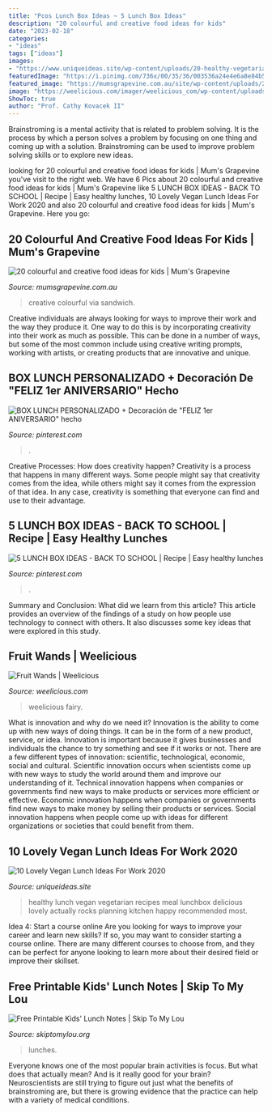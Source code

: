 ```yaml
---
title: "Pcos Lunch Box Ideas ~ 5 Lunch Box Ideas"
description: "20 colourful and creative food ideas for kids"
date: "2023-02-18"
categories:
- "ideas"
tags: ["ideas"]
images:
- "https://www.uniqueideas.site/wp-content/uploads/20-healthy-vegetarian-lunchbox-ideas-that-are-actually-delicious.jpg"
featuredImage: "https://i.pinimg.com/736x/00/35/36/003536a24e4e6a8e84b5f8bcf515505d--box-lunches-coffee-break.jpg"
featured_image: "https://mumsgrapevine.com.au/site/wp-content/uploads/2011/10/kids-food-2.jpg"
image: "https://weelicious.com/imager/weelicious_com/wp-content/uploads/2012/03/Fruit-Wands_4bc69d0481021c299b9329d2b470c61d.jpg"
ShowToc: true
author: "Prof. Cathy Kovacek II"
---
```



Brainstroming is a mental activity that is related to problem solving. It is the process by which a person solves a problem by focusing on one thing and coming up with a solution. Brainstroming can be used to improve problem solving skills or to explore new ideas.

	

		
looking for 20 colourful and creative food ideas for kids | Mum&#039;s Grapevine you've visit to the right web. We have 6 Pics about 20 colourful and creative food ideas for kids | Mum&#039;s Grapevine like 5 LUNCH BOX IDEAS - BACK TO SCHOOL | Recipe | Easy healthy lunches, 10 Lovely Vegan Lunch Ideas For Work 2020 and also 20 colourful and creative food ideas for kids | Mum&#039;s Grapevine. Here you go:
		
    
## 20 Colourful And Creative Food Ideas For Kids | Mum&#039;s Grapevine

<img loading=lazy src="https://mumsgrapevine.com.au/site/wp-content/uploads/2011/10/kids-food-2.jpg" onerror="this.onerror=null;this.src='https://tse3.mm.bing.net/th?id=OIP.Gmq-sY05fdSnwLWDfj7yfAHaGz&amp;pid=15.1';" alt="20 colourful and creative food ideas for kids | Mum&#039;s Grapevine">

_Source: mumsgrapevine.com.au_

>creative colourful via sandwich. 

	

Creative individuals are always looking for ways to improve their work and the way they produce it. One way to do this is by incorporating creativity into their work as much as possible. This can be done in a number of ways, but some of the most common include using creative writing prompts, working with artists, or creating products that are innovative and unique.

    
## BOX LUNCH PERSONALIZADO + Decoración De &quot;FELIZ 1er ANIVERSARIO&quot; Hecho

<img loading=lazy src="https://i.pinimg.com/736x/00/35/36/003536a24e4e6a8e84b5f8bcf515505d--box-lunches-coffee-break.jpg" onerror="this.onerror=null;this.src='https://tse1.mm.bing.net/th?id=OIP.H_rQyrDXZbB3w_XihJLp4gHaL5&amp;pid=15.1';" alt="BOX LUNCH PERSONALIZADO + Decoración de &quot;FELIZ 1er ANIVERSARIO&quot; hecho">

_Source: pinterest.com_

>. 

	

Creative Processes: How does creativity happen?
Creativity is a process that happens in many different ways. Some people might say that creativity comes from the idea, while others might say it comes from the expression of that idea. In any case, creativity is something that everyone can find and use to their advantage.

    
## 5 LUNCH BOX IDEAS - BACK TO SCHOOL | Recipe | Easy Healthy Lunches

<img loading=lazy src="https://i.pinimg.com/736x/87/ad/2d/87ad2dbe2fb671e827e6999665b55e1c.jpg" onerror="this.onerror=null;this.src='https://tse4.mm.bing.net/th?id=OIP.5PMfAvZDy8rH4aGOxHKpyAHaMW&amp;pid=15.1';" alt="5 LUNCH BOX IDEAS - BACK TO SCHOOL | Recipe | Easy healthy lunches">

_Source: pinterest.com_

>. 

	

Summary and Conclusion: What did we learn from this article?
This article provides an overview of the findings of a study on how people use technology to connect with others. It also discusses some key ideas that were explored in this study.

    
## Fruit Wands | Weelicious

<img loading=lazy src="https://weelicious.com/imager/weelicious_com/wp-content/uploads/2012/03/Fruit-Wands_4bc69d0481021c299b9329d2b470c61d.jpg" onerror="this.onerror=null;this.src='https://tse1.mm.bing.net/th?id=OIP.5CwfPEMPv1X_bMk9ahcYhwHaJ4&amp;pid=15.1';" alt="Fruit Wands | Weelicious">

_Source: weelicious.com_

>weelicious fairy. 

	

What is innovation and why do we need it?
Innovation is the ability to come up with new ways of doing things. It can be in the form of a new product, service, or idea. Innovation is important because it gives businesses and individuals the chance to try something and see if it works or not.
There are a few different types of innovation: scientific, technological, economic, social and cultural. Scientific innovation occurs when scientists come up with new ways to study the world around them and improve our understanding of it. Technical innovation happens when companies or governments find new ways to make products or services more efficient or effective. Economic innovation happens when companies or governments find new ways to make money by selling their products or services. Social innovation happens when people come up with ideas for different organizations or societies that could benefit from them.

    
## 10 Lovely Vegan Lunch Ideas For Work 2020

<img loading=lazy src="https://www.uniqueideas.site/wp-content/uploads/20-healthy-vegetarian-lunchbox-ideas-that-are-actually-delicious.jpg" onerror="this.onerror=null;this.src='https://tse1.mm.bing.net/th?id=OIP.dOx481waJQyOrgkkBKqHugHaNl&amp;pid=15.1';" alt="10 Lovely Vegan Lunch Ideas For Work 2020">

_Source: uniqueideas.site_

>healthy lunch vegan vegetarian recipes meal lunchbox delicious lovely actually rocks planning kitchen happy recommended most. 

	

Idea 4: Start a course online
Are you looking for ways to improve your career and learn new skills? If so, you may want to consider starting a course online. There are many different courses to choose from, and they can be perfect for anyone looking to learn more about their desired field or improve their skillset.

    
## Free Printable Kids&#039; Lunch Notes | Skip To My Lou

<img loading=lazy src="https://www.skiptomylou.org/wp-content/uploads/2016/08/lunch-notes-800x1085.png" onerror="this.onerror=null;this.src='https://tse3.mm.bing.net/th?id=OIP.UN-EpCPHOBYx3uKWshN3iAHaKC&amp;pid=15.1';" alt="Free Printable Kids&#039; Lunch Notes | Skip To My Lou">

_Source: skiptomylou.org_

>lunches. 

	

Everyone knows one of the most popular brain activities is focus. But what does that actually mean? And is it really good for your brain? Neuroscientists are still trying to figure out just what the benefits of brainstroming are, but there is growing evidence that the practice can help with a variety of medical conditions.

